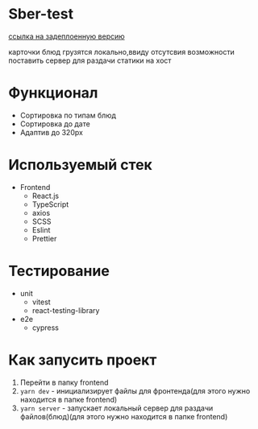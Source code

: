 # Sber-test

[ссылка на задеплоенную версию](https://phenomenal-kringle-77759b.netlify.app/)

карточки блюд грузятся локально,ввиду отсутсвия возможности поставить сервер для раздачи статики на хост

# Функционал

- Сортировка по типам блюд
- Сортировка до дате 
- Адаптив до 320px

# Используемый стек 

- Frontend 
    - React.js
    - TypeScript
    - axios
    - SCSS
    - Eslint
    - Prettier

# Тестирование
- unit
    - vitest
    - react-testing-library
- e2e
    - cypress

# Как запусить проект
1. Перейти в папку frontend
2. `yarn dev` - инициализирует файлы для фронтенда(для этого нужно находится в папке frontend)
3. `yarn server` - запускает локальный сервер для раздачи файлов(блюд)(для этого нужно находится в папке frontend)